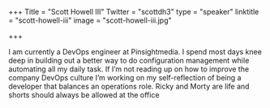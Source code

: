 +++
Title = "Scott Howell III"
Twitter = "scottdh3"
type = "speaker"
linktitle = "scott-howell-iii"
image = "scott-howell-iii.jpg"

+++

I am currently a DevOps engineer at Pinsightmedia. I spend most days knee deep in building out a better way to do configuration management while automating all my daily task. If I’m not reading up on how to improve the company DevOps culture I’m working on my self-reflection of being a developer that balances an operations role. Ricky and Morty are life and shorts should always be allowed at the office
